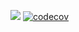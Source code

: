 ![](https://github.com/ximenesfel/ros1_cpp_dev_github_actions/workflows/CI/badge.svg?branch=main&event=push)
[![codecov](https://codecov.io/gh/ximenesfel/ros1_cpp_dev_github_actions/branch/main/graph/badge.svg?token=L2fSQslxEg)](https://codecov.io/gh/ximenesfel/ros1_cpp_dev_github_actions)